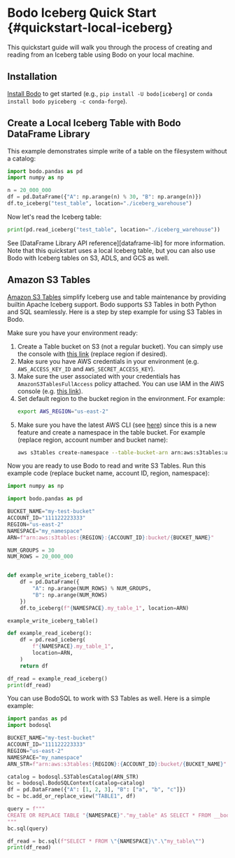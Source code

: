 <!--
NOTE: the examples in this file are covered by tests in bodo/tests/test_quickstart_docs.py. Any changes to examples in this file should also update the corresponding unit test(s).
 -->

# Bodo Iceberg Quick Start {#quickstart-local-iceberg}

This quickstart guide will walk you through the process of creating and reading from an Iceberg table using Bodo on your local machine.

## Installation
[Install Bodo](../installation_and_setup/install.md) to get started (e.g., `pip install -U bodo[iceberg]` or `conda install bodo pyiceberg -c conda-forge`).


## Create a Local Iceberg Table with Bodo DataFrame Library

This example demonstrates simple write of a table on the filesystem without a catalog:

```python
import bodo.pandas as pd
import numpy as np

n = 20_000_000
df = pd.DataFrame({"A": np.arange(n) % 30, "B": np.arange(n)})
df.to_iceberg("test_table", location="./iceberg_warehouse")
```

Now let's read the Iceberg table:

```python
print(pd.read_iceberg("test_table", location="./iceberg_warehouse"))
```

See [DataFrame Library API reference][dataframe-lib] for more information.
Note that this quickstart uses a local Iceberg table, but you can also use Bodo with Iceberg tables on S3, ADLS, and GCS as well.


## Amazon S3 Tables

[Amazon S3 Tables](https://aws.amazon.com/s3/features/tables/) simplify Iceberg use
and table maintenance by providing builtin Apache Iceberg support.
Bodo supports S3 Tables in both Python and SQL seamlessly.
Here is a step by step example for using S3 Tables in Bodo.

Make sure you have your environment ready:

1. Create a Table bucket on S3 (not a regular bucket).
   You can simply use the console with [this link](https://us-east-2.console.aws.amazon.com/s3/table-buckets?region=us-east-2) (replace region if desired).
2. Make sure you have AWS credentials in your environment (e.g. `AWS_ACCESS_KEY_ID` and `AWS_SECRET_ACCESS_KEY`).
3. Make sure the user associated with your credentials has `AmazonS3TablesFullAccess` policy attached. You can use IAM in the AWS console (e.g. [this link](https://us-east-1.console.aws.amazon.com/iam/home?region=us-east-2#/home)).
4. Set default region to the bucket region in the environment. For example:
    ```bash
    export AWS_REGION="us-east-2"
    ```
5. Make sure you have the latest AWS CLI (see [here](https://docs.aws.amazon.com/cli/latest/userguide/getting-started-install.html))
   since this is a new feature and create a namespace in the table bucket. For example (replace region, account number and bucket name):
    ```bash
    aws s3tables create-namespace --table-bucket-arn arn:aws:s3tables:us-east-2:111122223333:bucket/my-test-bucket --namespace my_namespace
    ```

Now you are ready to use Bodo to read and write S3 Tables. Run this example code (replace bucket name, account ID, region, namespace):

```python
import numpy as np

import bodo.pandas as pd

BUCKET_NAME="my-test-bucket"
ACCOUNT_ID="111122223333"
REGION="us-east-2"
NAMESPACE="my_namespace"
ARN=f"arn:aws:s3tables:{REGION}:{ACCOUNT_ID}:bucket/{BUCKET_NAME}"

NUM_GROUPS = 30
NUM_ROWS = 20_000_000


def example_write_iceberg_table():
    df = pd.DataFrame({
        "A": np.arange(NUM_ROWS) % NUM_GROUPS,
        "B": np.arange(NUM_ROWS)
    })
    df.to_iceberg(f"{NAMESPACE}.my_table_1", location=ARN)

example_write_iceberg_table()

def example_read_iceberg():
    df = pd.read_iceberg(
        f"{NAMESPACE}.my_table_1",
        location=ARN,
    )
    return df

df_read = example_read_iceberg()
print(df_read)
```

You can use BodoSQL to work with S3 Tables as well. Here is a simple example:

```python
import pandas as pd
import bodosql

BUCKET_NAME="my-test-bucket"
ACCOUNT_ID="111122223333"
REGION="us-east-2"
NAMESPACE="my_namespace"
ARN_STR=f"arn:aws:s3tables:{REGION}:{ACCOUNT_ID}:bucket/{BUCKET_NAME}"

catalog = bodosql.S3TablesCatalog(ARN_STR)
bc = bodosql.BodoSQLContext(catalog=catalog)
df = pd.DataFrame({"A": [1, 2, 3], "B": ["a", "b", "c"]})
bc = bc.add_or_replace_view("TABLE1", df)

query = f"""
CREATE OR REPLACE TABLE "{NAMESPACE}"."my_table" AS SELECT * FROM __bodolocal__.table1
"""
bc.sql(query)

df_read = bc.sql(f"SELECT * FROM \"{NAMESPACE}\".\"my_table\"")
print(df_read)
```

